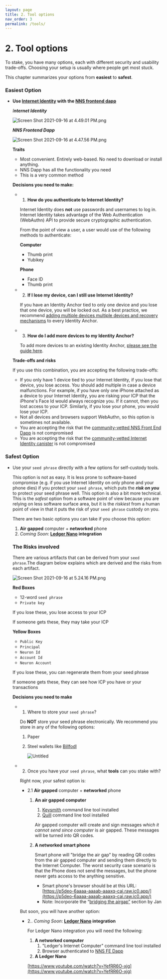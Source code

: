 ```yaml
---
layout: page
title: 2. Tool options
nav_order: 3
permalink: /tools/
---
```


# 2. Tool options

To stake, you have many options, each with different security and usability trade-offs. Choosing your setup is usually where people get most stuck. 

This chapter summarizes your options from **easiest** to **safest**.

### Easiest Option

- **Use [Internet Identity](https://medium.com/dfinity/internet-identity-the-end-of-usernames-and-passwords-ff45e4861bf7) with the [NNS frontend dapp](https://nns.ic0.app/)**

    *I**nternet Identity***                                                         

    ![Screen Shot 2021-09-16 at 4.49.01 PM.png](https://s3-us-west-2.amazonaws.com/secure.notion-static.com/62b73380-b2f2-411e-9814-96ca2ec73159/Screen_Shot_2021-09-16_at_4.49.01_PM.png)

    ***NNS Frontend Dapp***

    ![Screen Shot 2021-09-16 at 4.47.56 PM.png](https://s3-us-west-2.amazonaws.com/secure.notion-static.com/e78ad183-bae5-4840-a421-aaa36bdca1b0/Screen_Shot_2021-09-16_at_4.47.56_PM.png)

    **Traits**

    - Most convenient. Entirely web-based. No need to download or install anything.
    - NNS Dapp has all the functionality you need
    - This is a very common method

    **Decisions you need to make:**

    - 1. **How do you authenticate to Internet Identity?**

        Internet Identity does **not** use passwords and usernames to log in. Internet Identity takes advantage of the Web Authentication (WebAuthn) API to provide secure cryptographic authentication.

        From the point of view a user, a user would use of the following methods to authenticate:

        **Computer**

        - Thumb print
        - Yubikey

        **Phone**

        - Face ID
        - Thumb print
    - 2. **If I lose my device, can I still use Internet Identity?**

        If you have an Identity Anchor tied to only one device and you lose that one device, you will be locked out. As a best practice, we recommend [adding multiple devices multiple devices and recovery mechanisms](https://sdk.dfinity.org/docs/ic-identity-guide/auth-how-to.html) to every Identity Anchor.

    - 3. **How do I add more devices to my Identity Anchor?**

        To add more devices to an existing Identity Anchor, [please see the guide here](https://sdk.dfinity.org/docs/ic-identity-guide/auth-how-to.html#_add_a_device).

    **Trade-offs and risks**

    If you use this combination, you are accepting the following trade-offs:

    - If you only have 1 device tied to your Internet Identity, if you lose that device, you lose access. You should add multiple in case a device malfunctions. For example, if you have only one iPhone attached as a device to your Internet Identity, you are risking your ICP that the iPhone's Face Id would always recognize you. If it cannot, then you lost access to your ICP. Similarly, if you lose your phone, you would lose your ICP.
    - Not all devices and browsers support WebAuthn, so this option is sometimes not available.
    - You are accepting the risk that the [community-vetted NNS Front End Dapp](https://github.com/dfinity/nns-dapp) is not compromised
    - You are accepting the risk that the [community-vetted Internet Identity canister](https://medium.com/dfinity/verifying-the-internet-identity-code-a-walkthrough-c1dd7a53f883) is not compromised

### Safest Option

- Use your `seed phrase` directly with a few options for self-custody tools.

    This option is not as easy. It is less prone to software-based compromise (e.g. if you use Internet Identity on only phone and your phone dies) if you protect your `seed phrase`, which puts the ***risk on you*** to protect your seed phrase well. This option is also a bit more technical. This is the *safest* option from a software point of view because you are relying on less software surface area, but it is the *riskiest* from a human point of view in that it puts the risk of your `seed phrase` custody on you.

    There are two basic options you can take if you choose this option:

    1. **Air gapped** computer + **networked** phone
    2. *Coming Soon*: **[Ledger Nano](https://shop.ledger.com/products/ledger-nano-x) integration** 

    ### **The Risks involved**

    There are various artifacts that can be derived from your `seed phrase`.The diagram below explains which are derived and the risks from each artifact.

    ![Screen Shot 2021-09-16 at 5.24.16 PM.png](https://s3-us-west-2.amazonaws.com/secure.notion-static.com/70c37fe4-a9e8-493a-b2c8-a1d3a14b56c4/Screen_Shot_2021-09-16_at_5.24.16_PM.png)

    **Red Boxes**

    - 12-word `seed phrase`
    - `Private key`

    If you lose these, you lose access to your ICP

    If someone gets these, they may take your ICP

    **Yellow Boxes**

    - `Public Key`
    - `Principal`
    - `Neuron Id`
    - `Account Id`
    - `Neuron Account`

    If you lose these, you can regenerate them from your seed phrase

    If someone gets these, they can see how ICP you have or your transactions

    **Decisions you need to make**

    - 1. Where to store your `seed phrase`?

        Do **NOT** store your seed phrase electronically. We recommend you store in any of the following options:

        1. Paper
        2. Steel wallets like [Billfodl](https://privacypros.io/products/the-billfodl/)

            ![Untitled](https://s3-us-west-2.amazonaws.com/secure.notion-static.com/dd62bd08-e247-4af0-8eb7-9b71ed38c6f4/Untitled.png)

    - 2. Once you have your `seed phrase`, what **tools** can you stake with?

        Right now, your safest option is:

        - 2.1 **Air gapped** computer + **networked** phone
            1. **An air gapped computer**
                1. [Keysmith](https://github.com/dfinity/keysmith) command line tool installed
                2. [Quill](https://github.com/dfinity/quill) command line tool installed

                Air gapped computer will create and sign messages w*hich it cannot send since computer* is air gapped. These messages will be turned into QR codes.

            2. **A networked smart phone**

                Smart phone will "bridge the air gap" by reading QR codes from the air gapped computer and sending them directly to the Internet Computer. The worst security case scenario is that the Phone does not send the messages, but the phone never gets access to the anything sensitive.

                - Smart phone's browser should be at this URL: [https://p5deo-6aaaa-aaaab-aaaxq-cai.raw.ic0.app/](https://p5deo-6aaaa-aaaab-aaaxq-cai.raw.ic0.app/)
                - Note: Incorporate the “[bridging the airgap”](https://docs.google.com/document/d/1chBtL7rTEqPeZ4E04-IXMO0ixZZ98bOPSUxzt5TLZSs/edit#heading=h.kvf3xrirsmls) section by Jan

        But soon, you will have another option:

        - 2.. *Coming Soon*: **[Ledger Nano](https://shop.ledger.com/products/ledger-nano-x) integration**

            For Ledger Nano integration you will need the following:

            1. **A networked computer**
                1. "Ledger's Internet Computer" command line tool installed
                2. Browser authenticated to [NNS FE Dapp](https://nns.ic0.app/#/auth) 
            2. **A Ledger Nano**

            [https://www.youtube.com/watch?v=YefRR6O-xjg](https://www.youtube.com/watch?v=YefRR6O-xjg)